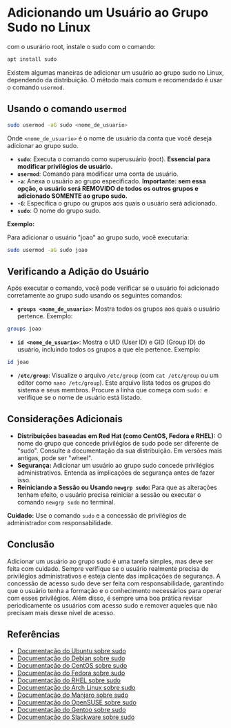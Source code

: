 # Adicionando um Usuário ao Grupo Sudo no Linux

com o usurário root, instale o sudo com o comando:

```bash
apt install sudo
```

Existem algumas maneiras de adicionar um usuário ao grupo sudo no Linux, dependendo da distribuição. O método mais comum e recomendado é usar o comando `usermod`.

## Usando o comando `usermod`

```bash
sudo usermod -aG sudo <nome_de_usuario>
```

Onde `<nome_de_usuario>` é o nome de usuário da conta que você deseja adicionar ao grupo sudo.

* **`sudo`**: Executa o comando como superusuário (root).  **Essencial para modificar privilégios de usuário.**
* **`usermod`**: Comando para modificar uma conta de usuário.
* **`-a`**: Anexa o usuário ao grupo especificado.  **Importante: sem essa opção, o usuário será REMOVIDO de todos os outros grupos e adicionado SOMENTE ao grupo sudo.**
* **`-G`**: Especifica o grupo ou grupos aos quais o usuário será adicionado.
* **`sudo`**: O nome do grupo sudo.

**Exemplo:**

Para adicionar o usuário "joao" ao grupo sudo, você executaria:

```bash
sudo usermod -aG sudo joao
```

## Verificando a Adição do Usuário

Após executar o comando, você pode verificar se o usuário foi adicionado corretamente ao grupo sudo usando os seguintes comandos:

* **`groups <nome_de_usuario>`**: Mostra todos os grupos aos quais o usuário pertence. Exemplo:

```bash
groups joao
```

* **`id <nome_de_usuario>`**: Mostra o UID (User ID) e GID (Group ID) do usuário, incluindo todos os grupos a que ele pertence. Exemplo:

```bash
id joao
```

* **`/etc/group`**:  Visualize o arquivo `/etc/group` (com `cat /etc/group` ou um editor como `nano /etc/group`). Este arquivo lista todos os grupos do sistema e seus membros. Procure a linha que começa com `sudo:` e verifique se o nome de usuário está listado.

## Considerações Adicionais

* **Distribuições baseadas em Red Hat (como CentOS, Fedora e RHEL):** O nome do grupo que concede privilégios de sudo pode ser diferente de "sudo". Consulte a documentação da sua distribuição. Em versões mais antigas, pode ser "wheel".
* **Segurança:** Adicionar um usuário ao grupo sudo concede privilégios administrativos.  Entenda as implicações de segurança antes de fazer isso.
* **Reiniciando a Sessão ou Usando `newgrp sudo`:** Para que as alterações tenham efeito, o usuário precisa reiniciar a sessão ou executar o comando `newgrp sudo` no terminal.

**Cuidado:** Use o comando `sudo` e a concessão de privilégios de administrador com responsabilidade.

## Conclusão
Adicionar um usuário ao grupo sudo é uma tarefa simples, mas deve ser feita com cuidado. Sempre verifique se o usuário realmente precisa de privilégios administrativos e esteja ciente das implicações de segurança.
A concessão de acesso sudo deve ser feita com responsabilidade, garantindo que o usuário tenha a formação e o conhecimento necessários para operar com esses privilégios. 
Além disso, é sempre uma boa prática revisar periodicamente os usuários com acesso sudo e remover aqueles que não precisam mais desse nível de acesso.
## Referências  
- [Documentação do Ubuntu sobre sudo](https://help.ubuntu.com/community/RootSudo)
- [Documentação do Debian sobre sudo](https://wiki.debian.org/sudo)
- [Documentação do CentOS sobre sudo](https://wiki.centos.org/HowTos/PrivilegeEscalation)
- [Documentação do Fedora sobre sudo](https://docs.fedoraproject.org/en-US/packaging-guidelines/RootSudo/)
- [Documentação do RHEL sobre sudo](https://access.redhat.com/documentation/en-us/red_hat_enterprise_linux/8/html-single/security_guide/index#sec-Using_sudo)
- [Documentação do Arch Linux sobre sudo](https://wiki.archlinux.org/title/Sudo)
- [Documentação do Manjaro sobre sudo](https://wiki.manjaro.org/index.php?title=Sudo)
- [Documentação do OpenSUSE sobre sudo](https://en.opensuse.org/Sudo)
- [Documentação do Gentoo sobre sudo](https://wiki.gentoo.org/wiki/Sudo)
- [Documentação do Slackware sobre sudo](https://docs.slackware.com/howtos:security:sudo)
